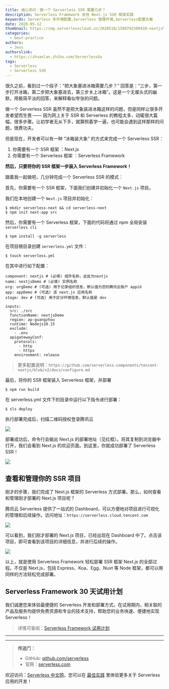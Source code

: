 ```yaml
---
title: 诚心求问：做一个 Serverless SSR 需要几步？
description: Serverless Framework 支持 Next.js SSR 框架实践
keywords: Serverless 多环境配置,Serverless 管理环境,Serverless配置方案
date: 2020-05-12
thumbnail: https://img.serverlesscloud.cn/2020518/1589792300410-nextjs%E5%89%AF%E6%9C%AC.png
categories:
  - best-practice
authors:
  - Jens
authorslink:
  - https://zhuanlan.zhihu.com/ServerlessGo
tags:
  - Serverless
  - Serverless SSR
---
```


很久之前，看到过一个段子：“把大象塞进冰箱需要几步？” 回答是：“三步，第一步打开冰箱，第二步把大象塞进去，第三步关上冰箱”。这是一个无厘头式的幽默，用极简平淡的回答，来解释看似夸张的问题。

做一个 Serverless SSR 虽然不是把大象装进冰箱这样的问题，但是同样让很多开发者望而生畏 —— 因为网上关于 SSR 和 Serverless 的教程太多，动辄很大篇幅，很多步骤。让初学者无从下手，就算照着学一遍，也可能会遇到这样那样的问题，很费功夫。

但是现在，开发者可以有一种 “冰箱装大象” 的方式来完成一个 Serverless SSR：

1. 你需要有一个 SSR 框架 ：Next.js
2. 你需要有一个 Serverless 框架 ：Serverless Framework

**然后，只要将你的 SSR 框架一步装入 Serverless Framework！**

跟着我一起做吧，几分钟完成一个 Serverless SSR 的模式：

首先，你需要有一个 SSR 框架，下面我们创建并初始化一个 `Next.js` 项目。

我们在本地创建一个 `Next.js` 项目并初始化：

```
$ mkdir serverless-next && cd serverless-next
$ npm init next-app src
```

然后，你需要有一个 Serverless 框架，下面的代码将通过 npm 全局安装 `serverless cli`

```
$ npm install -g serverless
```

在项目根目录创建 `serverless.yml` 文件：

```
$ touch serverless.yml
```

在其中进行如下配置：

```
component: nextjs # (必填) 组件名称，此处为nextjs
name: nextjsDemo # (必填) 实例名称
org: orgDemo # (可选) 用于记录组织信息，默认值为您的腾讯云账户 appid
app: appDemo # (可选) 该 next.js 应用名称
stage: dev # (可选) 用于区分环境信息，默认值是 dev

inputs:
  src: ./src
  functionName: nextjsDemo
  region: ap-guangzhou
  runtime: Nodejs10.15
  exclude:
    - .env
  apigatewayConf:
    protocols:
      - http
      - https
    environment: release
```

> 更多配置说明：`https://github.com/serverless-components/tencent-nextjs/blob/v2/docs/configure.md`

最后，将你的 SSR 框架装入 Serverless 框架，并部署
```
$ npm run build
```
在 serverless.yml 文件下的目录中运行以下指令进行部署：
```
$ sls deploy
```
执行部署完成后，扫描二维码授权登录腾讯云

![](https://img.serverlesscloud.cn/2020512/1589285285739-url%20%E5%89%AF%E6%9C%AC.jpg)

部署成功后，命令行会输出 Next.js 的部署地址（见红框）。将其复制到浏览器中打开，我们会看到 Next.js 的欢迎页面。到这里，你就成功部署了 Serverless SSR！

![](https://img.serverlesscloud.cn/2020512/1589284707619-%E6%88%AA%E5%B1%8F2020-05-12%20%E4%B8%8B%E5%8D%8875731%E5%89%AF%E6%9C%AC.jpg)


## 查看和管理你的 SSR 项目

刚才的步骤，我们完成了 Next.js 框架的 Serverless 方式部署。那么，如何查看和管理刚才部署的 Next.js 项目呢？

腾讯云 Serverless 提供了一站式的 Dashboard，可以方便地对项目进行可视化的管理和后续操作。访问地址：`https://serverless.cloud.tencent.com`

![](https://img.serverlesscloud.cn/2020512/1589277083481-%E5%85%AC%E4%BC%97%E5%8F%B7SSR%E7%BB%93%E6%9E%9C%E5%9B%BE.jpg)

可以看到，我们刚才部署的 Next.js 项目，已经出现在 Dashboard 中了。点击该项目，即可查看到该项目的详细信息，并进行后续的操作。

![](https://img.serverlesscloud.cn/2020512/1589288836572-%E6%88%AA%E5%B1%8F2020-05-12%20%E5%89%AF%E6%9C%AC.jpg)

以上，就是使用 Serverless Framework 轻松部署 SSR 框架 Next.js 的全部过程。不仅是 Next.js，包括 Express、Koa、Egg、Nuxt 等 Node 框架，都可以用同样的方法轻松完成部署。

## Serverless Framework 30 天试用计划

我们诚邀您来体验最便捷的 Serverless 开发和部署方式。在试用期内，相关联的产品及服务均提供免费资源和专业的技术支持，帮助您的业务快速、便捷地实现 Serverless！

> 详情可查阅：[Serverless Framework 试用计划](https://cloud.tencent.com/document/product/1154/38792)

---
<div id='scf-deploy-iframe-or-md'></div>

---

> **传送门：**
> - GitHub: [github.com/serverless](https://github.com/serverless/serverless/blob/master/README_CN.md)
> - 官网：[serverless.com](https://serverless.com/)

欢迎访问：[Serverless 中文网](https://serverlesscloud.cn/)，您可以在 [最佳实践](https://serverlesscloud.cn/best-practice) 里体验更多关于 Serverless 应用的开发！
